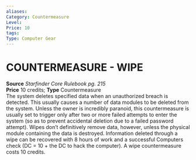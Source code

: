 ```yaml
---
aliases: 
Category: Countermeasure
Level: 
Price: 10
tags: 
Type: Computer Gear
---
```

# COUNTERMEASURE - WIPE

**Source** _Starfinder Core Rulebook pg. 215_  
**Price** 10 credits; **Type** Countermeasure  
The system deletes specified data when an unauthorized breach is detected. This usually causes a number of data modules to be deleted from the system. Unless the owner is incredibly paranoid, this countermeasure is usually set to trigger only after two or more failed attempts to enter the system (so as to prevent accidental deletion due to a failed password attempt). Wipes don’t definitively remove data, however, unless the physical module containing the data is destroyed. Information deleted through a wipe can be recovered with 8 hours of work and a successful Computers check (DC = 10 + the DC to hack the computer). A wipe countermeasure costs 10 credits.
